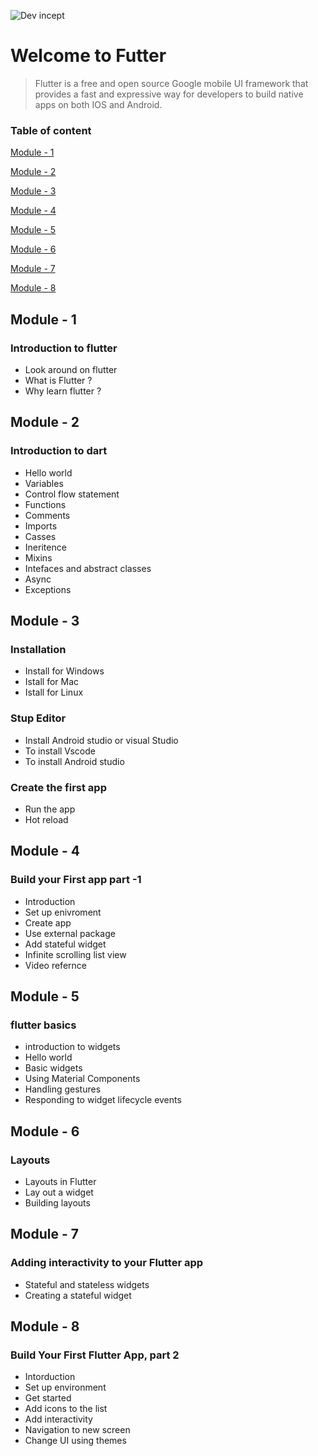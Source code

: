 ![Dev incept](https://raw.githubusercontent.com/arpit-dwivedi/DevIncept.github.io/master/assets/img/Devincept.gif)

# Welcome to Futter 

> Flutter is a free and open source Google mobile UI framework that provides a fast and expressive way for developers to build native apps on both IOS and Android.

###  Table of content

[Module - 1](#module-1)

[Module - 2](#module-2)

[Module - 3](#module-3)

[Module - 4](#module-4)

[Module - 5](#module-5)

[Module - 6](#module-6)

[Module - 7](#module-7)

[Module - 8](#module-8)


<a name="module-1"/>

## Module - 1

### Introduction to flutter 
- Look around on flutter 
- What is Flutter ?
- Why learn flutter ?

<a name="module-2"/>

## Module - 2
### Introduction to dart
- Hello world 
- Variables 
- Control flow statement 
- Functions
- Comments
- Imports 
- Casses 
- Ineritence
- Mixins
- Intefaces and abstract classes 
- Async
- Exceptions

<a name="module-3"/>

## Module - 3
### Installation
- Install for Windows 
- Istall for Mac
- Istall for Linux 

### Stup Editor
- Install Android studio  or visual Studio 
- To install Vscode 
- To install Android studio

### Create the first  app
- Run the app
- Hot reload

<a name="module-4"/>

## Module - 4
### Build your First app part -1 
- Introduction
- Set up enivroment 
- Create app 
- Use external package
- Add stateful widget
- Infinite scrolling list view
- Video refernce 

<a name="module-5"/>

## Module - 5
### flutter basics
- introduction to widgets
- Hello world
- Basic widgets
- Using Material Components
- Handling gestures
- Responding to widget lifecycle events

<a name="module-6"/>

## Module - 6
### Layouts
- Layouts in Flutter
- Lay out a widget
- Building layouts

<a name="module-7"/>

## Module - 7
### Adding interactivity to your Flutter app
- Stateful and stateless widgets
- Creating a stateful widget

<a name="module-8"/>

## Module - 8
### Build Your First Flutter App, part 2
- Intorduction 
- Set up environment
- Get started
- Add icons to the list
- Add interactivity
- Navigation to new screen
- Change UI using themes



